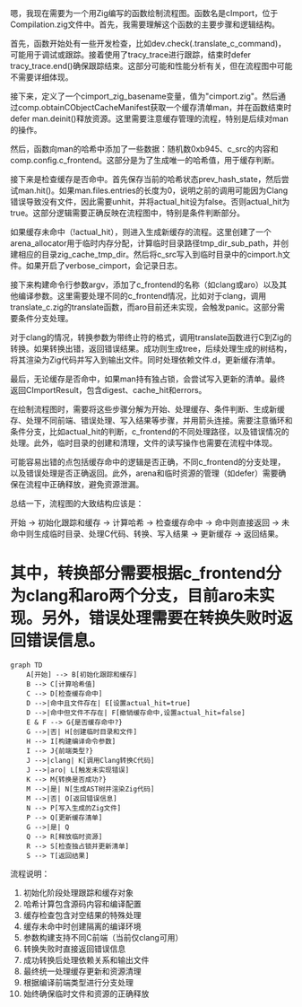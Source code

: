 嗯，我现在需要为一个用Zig编写的函数绘制流程图。函数名是cImport，位于Compilation.zig文件中。首先，我需要理解这个函数的主要步骤和逻辑结构。

首先，函数开始处有一些开发检查，比如dev.check(.translate_c_command)，可能用于调试或跟踪。接着使用了tracy_trace进行跟踪，结束时defer tracy_trace.end()确保跟踪结束。这部分可能和性能分析有关，但在流程图中可能不需要详细体现。

接下来，定义了一个cimport_zig_basename变量，值为"cimport.zig"。然后通过comp.obtainCObjectCacheManifest获取一个缓存清单man，并在函数结束时defer man.deinit()释放资源。这里需要注意缓存管理的流程，特别是后续对man的操作。

然后，函数向man的哈希中添加了一些数据：随机数0xb945、c_src的内容和comp.config.c_frontend。这部分是为了生成唯一的哈希值，用于缓存判断。

接下来是检查缓存是否命中。首先保存当前的哈希状态prev_hash_state，然后尝试man.hit()。如果man.files.entries的长度为0，说明之前的调用可能因为Clang错误导致没有文件，因此需要unhit，并将actual_hit设为false。否则actual_hit为true。这部分逻辑需要正确反映在流程图中，特别是条件判断部分。

如果缓存未命中（!actual_hit），则进入生成新缓存的流程。这里创建了一个arena_allocator用于临时内存分配，计算临时目录路径tmp_dir_sub_path，并创建相应的目录zig_cache_tmp_dir。然后将c_src写入到临时目录中的cimport.h文件。如果开启了verbose_cimport，会记录日志。

接下来构建命令行参数argv，添加了c_frontend的名称（如clang或aro）以及其他编译参数。这里需要处理不同的c_frontend情况，比如对于clang，调用translate_c.zig的translate函数，而aro目前还未实现，会触发panic。这部分需要条件分支处理。

对于clang的情况，转换参数为带终止符的格式，调用translate函数进行C到Zig的转换。如果转换出错，返回错误结果。成功则生成tree，后续处理生成的树结构，将其渲染为Zig代码并写入到输出文件。同时处理依赖文件.d，更新缓存清单。

最后，无论缓存是否命中，如果man持有独占锁，会尝试写入更新的清单。最终返回CImportResult，包含digest、cache_hit和errors。

在绘制流程图时，需要将这些步骤分解为开始、处理缓存、条件判断、生成新缓存、处理不同前端、错误处理、写入结果等步骤，并用箭头连接。需要注意循环和条件分支，比如actual_hit的判断，c_frontend的不同处理路径，以及错误情况的处理。此外，临时目录的创建和清理，文件的读写操作也需要在流程中体现。

可能容易出错的点包括缓存命中的逻辑是否正确，不同c_frontend的分支处理，以及错误处理是否正确返回。此外，arena和临时资源的管理（如defer）需要确保在流程中正确释放，避免资源泄漏。

总结一下，流程图的大致结构应该是：

开始 -> 初始化跟踪和缓存 -> 计算哈希 -> 检查缓存命中 -> 命中则直接返回 -> 未命中则生成临时目录、处理C代码、转换、写入结果 -> 更新缓存 -> 返回结果。

其中，转换部分需要根据c_frontend分为clang和aro两个分支，目前aro未实现。另外，错误处理需要在转换失败时返回错误信息。
================================================
```mermaid
graph TD
    A[开始] --> B[初始化跟踪和缓存]
    B --> C[计算哈希值]
    C --> D[检查缓存命中]
    D -->|命中且文件存在| E[设置actual_hit=true]
    D -->|命中但文件不存在| F[撤销缓存命中,设置actual_hit=false]
    E & F --> G{是否缓存命中?}
    G -->|否| H[创建临时目录和文件]
    H --> I[构建编译命令参数]
    I --> J{前端类型?}
    J -->|clang| K[调用Clang转换C代码]
    J -->|aro| L[触发未实现错误]
    K --> M{转换是否成功?}
    M -->|是| N[生成AST树并渲染Zig代码]
    M -->|否| O[返回错误信息]
    N --> P[写入生成的Zig文件]
    P --> Q[更新缓存清单]
    G -->|是| Q
    Q --> R[释放临时资源]
    R --> S[检查独占锁并更新清单]
    S --> T[返回结果]
``` 

流程说明：
1. 初始化阶段处理跟踪和缓存对象
2. 哈希计算包含源码内容和编译配置
3. 缓存检查包含对空结果的特殊处理
4. 缓存未命中时创建隔离的编译环境
5. 参数构建支持不同C前端（当前仅clang可用）
6. 转换失败时直接返回错误信息
7. 成功转换后处理依赖关系和输出文件
8. 最终统一处理缓存更新和资源清理
9. 根据编译前端类型进行分支处理
10. 始终确保临时文件和资源的正确释放